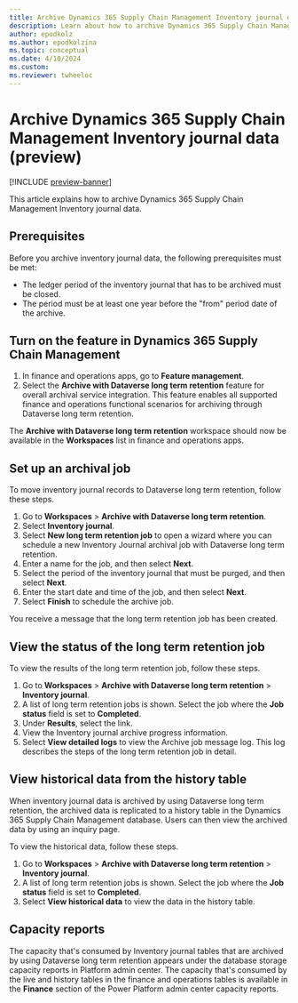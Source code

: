 ```yaml
---
title: Archive Dynamics 365 Supply Chain Management Inventory journal data (preview)
description: Learn about how to archive Dynamics 365 Supply Chain Management Inventory journal data, including prerequisites and an overview on setting up archival jobs.
author: epodkolz
ms.author: epodkolzina
ms.topic: conceptual
ms.date: 4/10/2024
ms.custom:
ms.reviewer: twheeloc
---
```

# Archive Dynamics 365 Supply Chain Management Inventory journal data (preview)

[!INCLUDE [preview-banner](../../../supply-chain/includes/preview-banner.md)]

This article explains how to archive Dynamics 365 Supply Chain Management Inventory journal data.

## Prerequisites

Before you archive inventory journal data, the following prerequisites must be met:

- The ledger period of the inventory journal that has to be archived must be closed.
- The period must be at least one year before the "from" period date of the archive.

## Turn on the feature in Dynamics 365 Supply Chain Management

1. In finance and operations apps, go to **Feature management**.
1. Select the **Archive with Dataverse long term retention** feature for overall archival service integration. This feature enables all supported finance and operations functional scenarios for archiving through Dataverse long term retention.

The **Archive with Dataverse long term retention** workspace should now be available in the **Workspaces** list in finance and operations apps.

## Set up an archival job

To move inventory journal records to Dataverse long term retention, follow these steps.

1. Go to **Workspaces** \> **Archive with Dataverse long term retention**.
1. Select **Inventory journal**.
1. Select **New long term retention job** to open a wizard where you can schedule a new Inventory Journal archival job with Dataverse long term retention.
1. Enter a name for the job, and then select **Next**.
1. Select the period of the inventory journal that must be purged, and then select **Next**.
1. Enter the start date and time of the job, and then select **Next**.
1. Select **Finish** to schedule the archive job.

You receive a message that the long term retention job has been created.

## View the status of the long term retention job

To view the results of the long term retention job, follow these steps.

1. Go to **Workspaces** \> **Archive with Dataverse long term retention** \> **Inventory journal**.
1. A list of long term retention jobs is shown. Select the job where the **Job status** field is set to **Completed**.
1. Under **Results**, select the link.
1. View the Inventory journal archive progress information.
1. Select **View detailed logs** to view the Archive job message log. This log describes the steps of the long term retention job in detail.

## View historical data from the history table

When inventory journal data is archived by using Dataverse long term retention, the archived data is replicated to a history table in the Dynamics 365 Supply Chain Management database. Users can then view the archived data by using an inquiry page.

To view the historical data, follow these steps.

1. Go to **Workspaces** \> **Archive with Dataverse long term retention** \> **Inventory journal**.
1. A list of long term retention jobs is shown. Select the job where the **Job status** field is set to **Completed**.
1. Select **View historical data** to view the data in the history table.

## Capacity reports

The capacity that's consumed by Inventory journal tables that are archived by using Dataverse long term retention appears under the database storage capacity reports in Platform admin center. The capacity that's consumed by the live and history tables in the finance and operations tables is available in the **Finance** section of the Power Platform admin center capacity reports.
